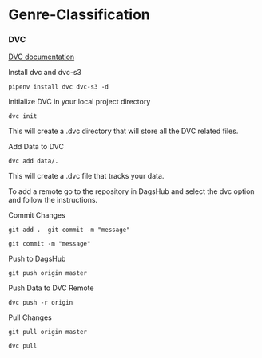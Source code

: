 # Genre-Classification

### DVC 
[DVC documentation](https://dvc.org/doc/start)

Install dvc and dvc-s3
```shell
pipenv install dvc dvc-s3 -d
```

Initialize DVC in your local project directory
```shell
dvc init
```
This will create a .dvc directory that will store all the DVC related files.

Add Data to DVC
```shell
dvc add data/.
```
This will create a .dvc file that tracks your data.

To add a remote go to the repository in DagsHub and select the dvc option and follow the instructions.

Commit Changes
```shell
git add .  git commit -m "message"
```
```shell
git commit -m "message"
```

Push to DagsHub
```shell
git push origin master
```
Push Data to DVC Remote
```shell
dvc push -r origin
```

Pull Changes
```shell
git pull origin master
```
```shell
dvc pull
```
